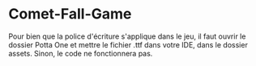 # Comet-Fall-Game
Pour bien que la police d'écriture s'applique dans le jeu, il faut ouvrir le dossier Potta One et mettre le fichier .ttf dans votre IDE, dans le dossier assets. Sinon, le code ne fonctionnera pas. 

